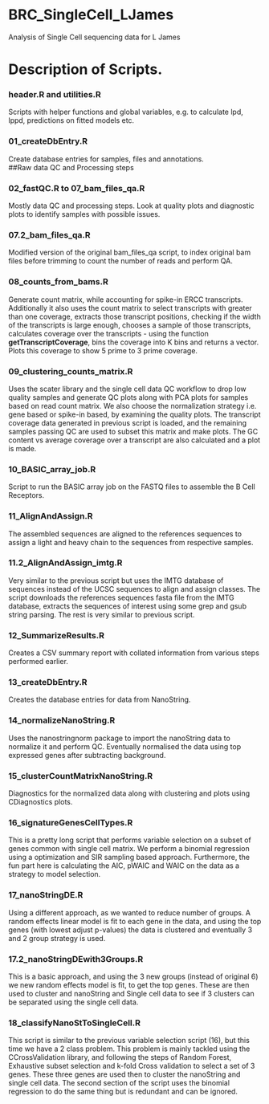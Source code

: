 # BRC_SingleCell_LJames
Analysis of Single Cell sequencing data for L James  

# Description of Scripts.  
### header.R and utilities.R  
Scripts with helper functions and global variables, e.g. to calculate lpd, lppd, predictions on fitted models etc.  

### 01_createDbEntry.R  
Create database entries for samples, files and annotations.  
##Raw data QC and Processing steps  
### 02_fastQC.R to 07_bam_files_qa.R  
Mostly data QC and processing steps. Look at quality plots and diagnostic plots to identify samples with possible issues.  
### 07.2_bam_files_qa.R  
Modified version of the original bam_files_qa script, to index original bam files before trimming to count the number of reads and perform QA.  
### 08_counts_from_bams.R  
Generate count matrix, while accounting for spike-in ERCC transcripts. Additionally it also uses the count matrix to select transcripts with greater than one coverage, extracts those transcript positions, checking if the width of the transcripts is large enough, chooses a sample of those transcripts, calculates coverage over the transcripts - using the function **getTranscriptCoverage**, bins the coverage into K bins and returns a vector. Plots this coverage to show 5 prime to 3 prime coverage.  
### 09_clustering_counts_matrix.R  
Uses the scater library and the single cell data QC workflow to drop low quality samples and generate QC plots along with PCA plots for samples based on read count matrix. We also choose the normalization strategy i.e. gene based or spike-in based, by examining the quality plots. The transcript coverage data generated in previous script is loaded, and the remaining samples passing QC are used to subset this matrix and make plots. The GC content vs average coverage over a transcript are also calculated and a plot is made.  
### 10_BASIC_array_job.R  
Script to run the BASIC array job on the FASTQ files to assemble the B Cell Receptors.  
### 11_AlignAndAssign.R  
The assembled sequences are aligned to the references sequences to assign a light and heavy chain to the sequences from respective samples. 
### 11.2_AlignAndAssign_imtg.R  
Very similar to the previous script but uses the IMTG database of sequences instead of the UCSC sequences to align and assign classes. The script downloads the references sequences fasta file from the IMTG database, extracts the sequences of interest using some grep and gsub string parsing. The rest is very similar to previous script.  
### 12_SummarizeResults.R  
Creates a CSV summary report with collated information from various steps performed earlier.  
### 13_createDbEntry.R  
Creates the database entries for data from NanoString.  
### 14_normalizeNanoString.R  
Uses the nanostringnorm package to import the nanoString data to normalize it and perform QC. Eventually normalised the data using top expressed genes after subtracting background. 
### 15_clusterCountMatrixNanoString.R  
Diagnostics for the normalized data along with clustering and plots using CDiagnostics plots.  
### 16_signatureGenesCellTypes.R  
This is a pretty long script that performs variable selection on a subset of genes common with single cell matrix. We perform a binomial regression using a optimization and SIR sampling based approach. Furthermore, the fun part here is calculating the AIC, pWAIC and WAIC on the data as a strategy to model selection. 
### 17_nanoStringDE.R  
Using a different approach, as we wanted to reduce number of groups. A random effects linear model is fit to each gene in the data, and using the top genes (with lowest adjust p-values) the data is clustered and eventually 3 and 2 group strategy is used.  
### 17.2_nanoStringDEwith3Groups.R  
This is a basic approach, and using the 3 new groups (instead of original 6) we new random effects model is fit, to get the top genes. These are then used to cluster and nanoString and Single cell data to see if 3 clusters can be separated using the single cell data.  
### 18_classifyNanoStToSingleCell.R  
This script is similar to the previous variable selection script (16), but this time we have a 2 class problem. This problem is mainly tackled using the CCrossValidation library, and following the steps of Random Forest, Exhaustive subset selection and k-fold Cross validation to select a set of 3 genes. These three genes are used then to cluster the nanoString and single cell data.  The second section of the script uses the binomial regression to do the same thing but is redundant and can be ignored.  













